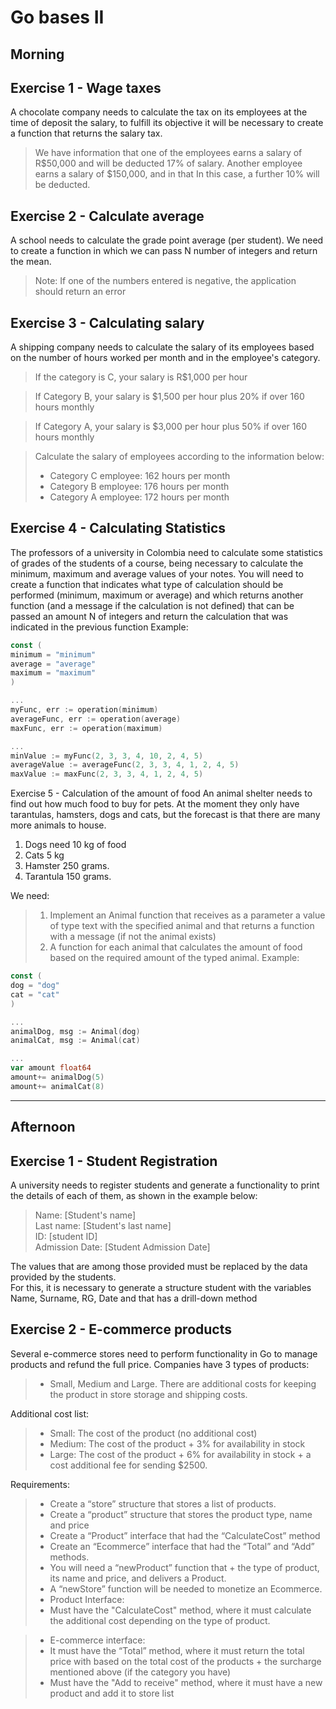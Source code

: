 # Go bases II

## Morning

## Exercise 1 - Wage taxes

A chocolate company needs to calculate the tax on its employees at the time of
deposit the salary, to fulfill its objective it will be necessary to create a function that returns the
salary tax.
>We have information that one of the employees earns a salary of R$50,000 and will be
deducted 17% of salary. Another employee earns a salary of $150,000, and in that
In this case, a further 10% will be deducted.

## Exercise 2 - Calculate average
A school needs to calculate the grade point average (per student). We need to create a function in
which we can pass N number of integers and return the mean.
>Note: If one of the numbers entered is negative, the application should return an error

## Exercise 3 - Calculating salary

A shipping company needs to calculate the salary of its employees based on the number
of hours worked per month and in the employee's category.

>If the category is C, your salary is R$1,000 per hour

>If Category B, your salary is $1,500 per hour plus 20% if over 160 hours
monthly

>If Category A, your salary is $3,000 per hour plus 50% if over 160 hours
monthly

>Calculate the salary of employees according to the information below:
>- Category C employee: 162 hours per month
>- Category B employee: 176 hours per month
>- Category A employee: 172 hours per month


## Exercise 4 - Calculating Statistics

The professors of a university in Colombia need to calculate some statistics of
grades of the students of a course, being necessary to calculate the minimum, maximum and average values
of your notes.
You will need to create a function that indicates what type of calculation should be performed (minimum,
maximum or average) and which returns another function (and a message if the calculation is not
defined) that can be passed an amount N of integers and return the calculation that was
indicated in the previous function
Example:
```go
const (
minimum = "minimum"
average = "average"
maximum = "maximum"
)

...
myFunc, err := operation(minimum)
averageFunc, err := operation(average)
maxFunc, err := operation(maximum)

...
minValue := myFunc(2, 3, 3, 4, 10, 2, 4, 5)
averageValue := averageFunc(2, 3, 3, 4, 1, 2, 4, 5)
maxValue := maxFunc(2, 3, 3, 4, 1, 2, 4, 5)

```

Exercise 5 - Calculation of the amount of food
An animal shelter needs to find out how much food to buy for pets.
At the moment they only have tarantulas, hamsters, dogs and cats, but the forecast
is that there are many more animals to house.
1. Dogs need 10 kg of food
2. Cats 5 kg
3. Hamster 250 grams.
4. Tarantula 150 grams.

We need:
>1. Implement an Animal function that receives as a parameter a value of type text
with the specified animal and that returns a function with a message (if not
the animal exists)
>2. A function for each animal that calculates the amount of food based on the
required amount of the typed animal.
Example:

```go
const (
dog = "dog"
cat = "cat"
)

...
animalDog, msg := Animal(dog)
animalCat, msg := Animal(cat)

...
var amount float64
amount+= animalDog(5)
amount+= animalCat(8)
```
----
## Afternoon
## Exercise 1 - Student Registration

A university needs to register students and generate a functionality to print the details of each of them, as shown in the example below:
>Name: [Student's name]  
>Last name: [Student's last name]  
>ID: [student ID]  
>Admission Date: [Student Admission Date]

The values ​​that are among those provided must be replaced by the data provided by the
students.   
For this, it is necessary to generate a structure student with the variables Name, Surname, RG,
Date and that has a drill-down method

## Exercise 2 - E-commerce products
Several e-commerce stores need to perform functionality in Go to manage
products and refund the full price.
Companies have 3 types of products:
>- Small, Medium and Large.
There are additional costs for keeping the product in store storage and shipping costs.

Additional cost list:
>- Small: The cost of the product (no additional cost)
>- Medium: The cost of the product + 3% for availability in stock
>- Large: The cost of the product + 6% for availability in stock + a cost
additional fee for sending $2500.


Requirements:
>- Create a “store” structure that stores a list of products.
>- Create a “product” structure that stores the product type, name and price
>- Create a “Product” interface that had the “CalculateCost” method
>- Create an “Ecommerce” interface that had the “Total” and “Add” methods.
>- You will need a “newProduct” function that + the type of product, its name
and price, and delivers a Product.
>- A “newStore” function will be needed to monetize an Ecommerce.
>- Product Interface:
>- Must have the "CalculateCost" method, where it must calculate the
additional cost depending on the type of product.

>- E-commerce interface:
>- It must have the “Total” method, where it must return the total price with
based on the total cost of the products + the surcharge mentioned above (if the category
you have)
>- Must have the "Add to receive" method, where it must have a new product
and add it to store list